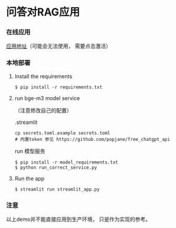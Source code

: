 # 问答对RAG应用
### 在线应用
[应用地址](https://app-rag-app-en2r7rktytnwr9rbtappgs.streamlit.app/)（可能会无法使用， 需要点击激活）

### 本地部署
1. Install the requirements

   ```
   $ pip install -r requirements.txt
   ```

2. run bge-m3 model service
   
   （注意修改自己的配置）
   
   .streamlit 
   ```
   cp secrets.toml.example secrets.toml
   # 内置token 参见 https://github.com/popjane/free_chatgpt_api
   ```
   run 模型服务
   ```
   $ pip install -r model_requirements.txt
   $ python run_correct_service.py
   ```

3. Run the app
   ```
   $ streamlit run streamlit_app.py
   ```

### 注意
以上demo并不能直接应用到生产环境， 只是作为实现的参考。
